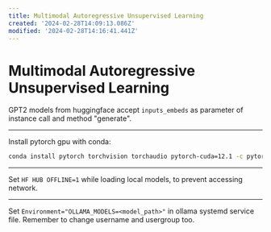 ```yaml
---
title: Multimodal Autoregressive Unsupervised Learning
created: '2024-02-28T14:09:13.086Z'
modified: '2024-02-28T14:16:41.441Z'
---
```


# Multimodal Autoregressive Unsupervised Learning

GPT2 models from huggingface accept `inputs_embeds` as parameter of instance call and method "generate".

---

Install pytorch gpu with conda:

```bash
conda install pytorch torchvision torchaudio pytorch-cuda=12.1 -c pytorch -c nvidia
```

---

Set `HF HUB OFFLINE=1` while loading local models, to prevent accessing network.

---

Set `Environment="OLLAMA_MODELS=<model_path>"` in ollama systemd service file. Remember to change username and usergroup too.


